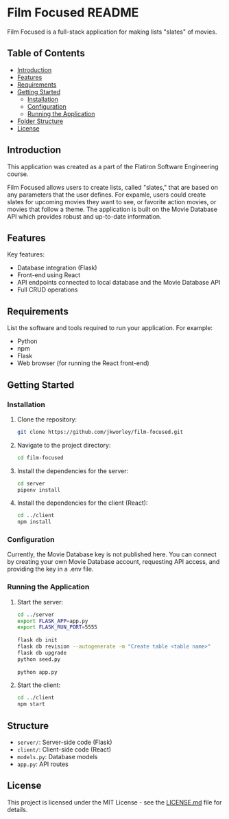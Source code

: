 # Film Focused README

Film Focused is a full-stack application for making lists "slates" of movies.

## Table of Contents

- [Introduction](#introduction)
- [Features](#features)
- [Requirements](#requirements)
- [Getting Started](#getting-started)
  - [Installation](#installation)
  - [Configuration](#configuration)
  - [Running the Application](#running-the-application)
- [Folder Structure](#folder-structure)
- [License](#license)

## Introduction

This application was created as a part of the Flatiron Software Engineering course. 

Film Focused allows users to create lists, called "slates," that are based on any parameters that the user defines. For expamle, users could create slates for upcoming movies they want to see, or favorite action movies, or movies that follow a theme. The application is built on the Movie Database API which provides robust and up-to-date information.

## Features

Key features:

- Database integration (Flask)
- Front-end using React
- API endpoints connected to local database and the Movie Database API
- Full CRUD operations

## Requirements

List the software and tools required to run your application. For example:

- Python 
- npm 
- Flask
- Web browser (for running the React front-end)

## Getting Started

### Installation

1. Clone the repository:

   ```bash
   git clone https://github.com/jkworley/film-focused.git
   ```

2. Navigate to the project directory:

   ```bash
   cd film-focused
   ```

3. Install the dependencies for the server:

   ```bash
   cd server
   pipenv install
   ```

4. Install the dependencies for the client (React):

   ```bash
   cd ../client
   npm install
   ```

### Configuration

Currently, the Movie Database key is not published here. You can connect by creating your own Movie Database account, requesting API access, and providing the key in a .env file.

### Running the Application

1. Start the server:

   ```bash
   cd ../server
   export FLASK_APP=app.py
   export FLASK_RUN_PORT=5555
    
   flask db init
   flask db revision --autogenerate -m "Create table <table name>"
   flask db upgrade
   python seed.py
    
   python app.py
   ```

2. Start the client:

   ```bash
   cd ../client
   npm start
   ```

## Structure

- `server/`: Server-side code (Flask)
- `client/`: Client-side code (React)
- `models.py`: Database models
- `app.py`: API routes

## License

This project is licensed under the MIT License - see the [LICENSE.md](LICENSE.md) file for details.
